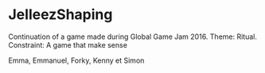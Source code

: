 # JelleezShaping
Continuation of a game made during Global Game Jam 2016. Theme: Ritual. Constraint: A game that make sense

Emma, Emmanuel, Forky, Kenny et Simon
